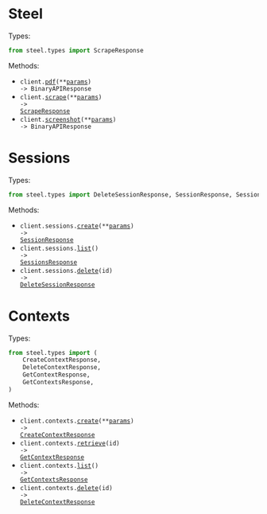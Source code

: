 # Steel

Types:

```python
from steel.types import ScrapeResponse
```

Methods:

- <code title="post /v1/pdf">client.<a href="./src/steel/_client.py">pdf</a>(\*\*<a href="src/steel/types/top_level_pdf_params.py">params</a>) -> BinaryAPIResponse</code>
- <code title="post /v1/scrape">client.<a href="./src/steel/_client.py">scrape</a>(\*\*<a href="src/steel/types/top_level_scrape_params.py">params</a>) -> <a href="./src/steel/types/scrape_response.py">ScrapeResponse</a></code>
- <code title="post /v1/screenshot">client.<a href="./src/steel/_client.py">screenshot</a>(\*\*<a href="src/steel/types/top_level_screenshot_params.py">params</a>) -> BinaryAPIResponse</code>

# Sessions

Types:

```python
from steel.types import DeleteSessionResponse, SessionResponse, SessionsResponse
```

Methods:

- <code title="post /v1/sessions">client.sessions.<a href="./src/steel/resources/sessions.py">create</a>(\*\*<a href="src/steel/types/session_create_params.py">params</a>) -> <a href="./src/steel/types/session_response.py">SessionResponse</a></code>
- <code title="get /v1/sessions">client.sessions.<a href="./src/steel/resources/sessions.py">list</a>() -> <a href="./src/steel/types/sessions_response.py">SessionsResponse</a></code>
- <code title="delete /v1/sessions/{id}">client.sessions.<a href="./src/steel/resources/sessions.py">delete</a>(id) -> <a href="./src/steel/types/delete_session_response.py">DeleteSessionResponse</a></code>

# Contexts

Types:

```python
from steel.types import (
    CreateContextResponse,
    DeleteContextResponse,
    GetContextResponse,
    GetContextsResponse,
)
```

Methods:

- <code title="post /v1/context">client.contexts.<a href="./src/steel/resources/contexts.py">create</a>(\*\*<a href="src/steel/types/context_create_params.py">params</a>) -> <a href="./src/steel/types/create_context_response.py">CreateContextResponse</a></code>
- <code title="get /v1/context/{id}">client.contexts.<a href="./src/steel/resources/contexts.py">retrieve</a>(id) -> <a href="./src/steel/types/get_context_response.py">GetContextResponse</a></code>
- <code title="get /v1/context">client.contexts.<a href="./src/steel/resources/contexts.py">list</a>() -> <a href="./src/steel/types/get_contexts_response.py">GetContextsResponse</a></code>
- <code title="delete /v1/context/{id}">client.contexts.<a href="./src/steel/resources/contexts.py">delete</a>(id) -> <a href="./src/steel/types/delete_context_response.py">DeleteContextResponse</a></code>
